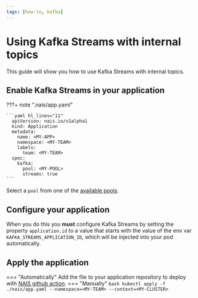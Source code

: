 ```yaml
---
tags: [how-to, kafka]
---
```


# Using Kafka Streams with internal topics
This guide will show you how to use Kafka Streams with internal topics.

## Enable Kafka Streams in your application
???+ note ".nais/app.yaml"

    ```yaml hl_lines="11"
      apiVersion: nais.io/v1alpha1
      kind: Application
      metadata:
        name: <MY-APP>
        namespace: <MY-TEAM>
        labels:
          team: <MY-TEAM>
      spec:
        kafka:
          pool: <MY-POOL>
          streams: true
    ```

Select a `pool` from one of the [available pools](../reference/pools.md).

## Configure your application

When you do this you **must** configure Kafka Streams by setting the property `application.id` to a value that starts
with the value of the env var `KAFKA_STREAMS_APPLICATION_ID`, which will be injected into your pod automatically.

## Apply the application

=== "Automatically"
    Add the file to your application repository to deploy with [NAIS github action](../../../build/how-to/build-and-deploy.md).
=== "Manually"
    ```bash
    kubectl apply -f ./nais/app.yaml --namespace=<MY-TEAM> --context=<MY-CLUSTER>
    ```
